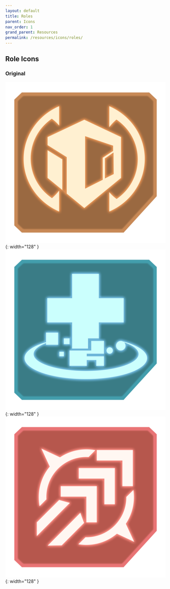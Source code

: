 ```yaml
---
layout: default
title: Roles
parent: Icons
nav_order: 1
grand_parent: Resources
permalink: /resources/icons/roles/
---
```


## Role Icons

### Original

![Fortitude](images/Fortitude.png){: width="128" }
![Benediction](images/Benediction.png){: width="128" }
![Attack](images/Attack.png){: width="128" }

